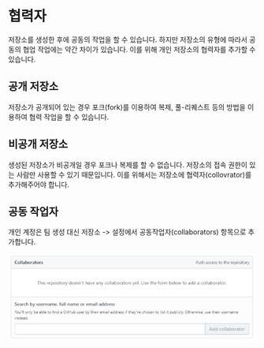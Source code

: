 # 협력자
저장소를 생성한 후에 공동의 작업을 할 수 있습니다. 하지만 저장소의 유형에 따라서 공동의 협업 작업에는 약간 차이가 있습니다. 
이를 위해 개인 저장소의 협력자를 추가할 수 있습니다.

## 공개 저장소
저장소가 공개되어 있는 경우 포크(fork)를 이용하여 복제, 풀-리퀘스트 등의 방법을 이용하여 협력 작업을 할 수 있습니다.

## 비공개 저장소
생성된 저장소가 비공개일 경우 포크나 복제를 할 수 없습니다. 저장소의 접속 권한이 있는 사람만 사용할 수 있기 때문입니다. 
이를 위해서는 저장소에 협력자(collovrator)를 추가해주어야 합니다.

## 공동 작업자
개인 계정은 팀 생성 대신 저장소 -> 설정에서 공동작업자(collaborators) 항목으로 추가합니다.

![github](./img/collaborators.png) 